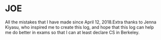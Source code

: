 # JOE
All the mistakes that I have made since April 12, 2018.Extra thanks to Jenna Kiyasu, who inspired me to create this log, and hope that this log can help me do better in exams so that I can at least declare CS in Berkeley.
